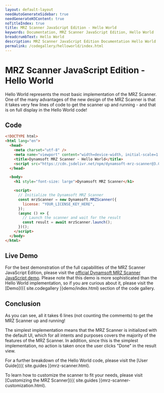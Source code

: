 ```yaml
---
layout: default-layout
needAutoGenerateSidebar: true
needGenerateH3Content: true
noTitleIndex: true
title: MRZ Scanner JavaScript Edition - Hello World
keywords: Documentation, MRZ Scanner JavaScript Edition, Hello World
breadcrumbText: Hello World
description: MRZ Scanner JavaScript Edition Documentation Hello World
permalink: /codegallery/helloworld/index.html
---
```


# MRZ Scanner JavaScript Edition - Hello World

Hello World represents the most basic implementation of the MRZ Scanner. One of the many advantages of the new design of the MRZ Scanner is that it takes very few lines of code to get the scanner up and running - and that is on full display in the Hello World code!

## Code

```html
<!DOCTYPE html>
<html lang="en">
  <head>
    <meta charset="utf-8" />
    <meta name="viewport" content="width=device-width, initial-scale=1.0" />
    <title>Dynamsoft MRZ Scanner - Hello World</title>
    <script src="https://cdn.jsdelivr.net/npm/dynamsoft-mrz-scanner@3.0.2/dist/mrz-scanner.bundle.js"></script>
  </head>

  <body>
    <h1 style="font-size: large">Dynamsoft MRZ Scanner</h1>

    <script>
      // Initialize the Dynamsoft MRZ Scanner
      const mrzScanner = new Dynamsoft.MRZScanner({
        license: "YOUR_LICENSE_KEY_HERE",
      });
      (async () => {
        // Launch the scanner and wait for the result
        const result = await mrzScanner.launch();
      })();
    </script>
  </body>
</html>
```

## Live Demo

For the best demonstration of the full capabilities of the MRZ Scanner JavaScript Edition, please visit the [official Dynamsoft MRZ Scanner JavaScript demo](https://demo.dynamsoft.com/mrz-scanner/). Please note that this demo is more sophisticated than the Hello World implementation, so if you are curious about it, please visit the [Demo]({{ site.codegallery }}demo/index.html) section of the code gallery.

## Conclusion

As you can see, all it takes 6 lines (not counting the comments) to get the MRZ Scanner up and running!

The simplest implementation means that the MRZ Scanner is initialized with the default UI, which for all intents and purposes covers the majority of the features of the MRZ Scanner. In addition, since this is the simplest implementation, no action is taken once the user clicks "Done" in the result view.

For a further breakdown of the Hello World code, please visit the [User Guide]({{ site.guides }}mrz-scanner.html).

To learn how to customize the scanner to fit your needs, please visit [Customizing the MRZ Scanner]({{ site.guides }}mrz-scanner-customization.html).
